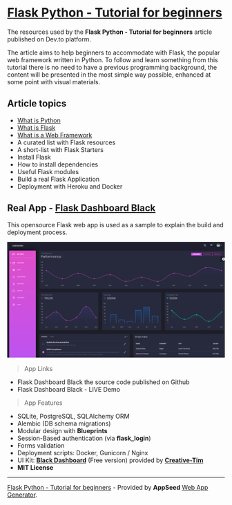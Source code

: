 # [Flask Python - Tutorial for beginners](https://dev.to/sm0ke/flask-python-tutorial-for-beginners-222f)

The resources used by the **Flask Python - Tutorial for beginners** article published on Dev.to platform. 

The article aims to help beginners to accommodate with Flask, the popular web framework written in Python. To follow and learn something from this tutorial there is no need to have a previous programming background, the content will be presented in the most simple way possible, enhanced at some point with visual materials. 

## Article topics

- [What is Python](https://dev.to/sm0ke/flask-python-tutorial-for-beginners-222f#what-is-python)
- [What is Flask](https://dev.to/sm0ke/flask-python-tutorial-for-beginners-222f#what-is-flask)
- [What is a Web Framework](https://dev.to/sm0ke/flask-python-tutorial-for-beginners-222f#what-is-a-web-framework)
- A curated list with Flask resources
- A short-list with Flask Starters
- Install Flask
- How to install dependencies
- Useful Flask modules
- Build a real Flask Application
- Deployment with Heroku and Docker

## Real App - [Flask Dashboard Black](https://appseed.us/admin-dashboards/flask-dashboard-black)

This opensource Flask web app is used as a sample to explain the build and deployment process. 

![Flask Dashboard Black - Open-Source Admin Panel Coded in Flask.](https://raw.githubusercontent.com/app-generator/static/master/products/flask-dashboard-black-screen.png)

> App Links 

- Flask Dashboard Black the source code published on Github
- Flask Dashboard Black - LIVE Demo

> App Features

- SQLite, PostgreSQL, SQLAlchemy ORM
- Alembic (DB schema migrations)
- Modular design with **Blueprints**
- Session-Based authentication (via **flask_login**)
- Forms validation
- Deployment scripts: Docker, Gunicorn / Nginx
- UI Kit: **[Black Dashboard](https://www.creative-tim.com/product/black-dashboard?ref=appseed)** (Free version) provided by **[Creative-Tim](https://www.creative-tim.com/?ref=appseed)**
- **MIT License**

---
[Flask Python - Tutorial for beginners](https://dev.to/sm0ke/flask-python-tutorial-for-beginners-222f) - Provided by **AppSeed** [Web App Generator](https://appseed.us/app-generator).
